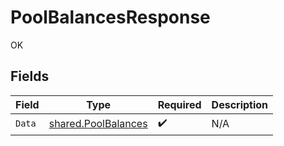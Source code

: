 # PoolBalancesResponse

OK


## Fields

| Field                                                             | Type                                                              | Required                                                          | Description                                                       |
| ----------------------------------------------------------------- | ----------------------------------------------------------------- | ----------------------------------------------------------------- | ----------------------------------------------------------------- |
| `Data`                                                            | [shared.PoolBalances](../../../pkg/models/shared/poolbalances.md) | :heavy_check_mark:                                                | N/A                                                               |